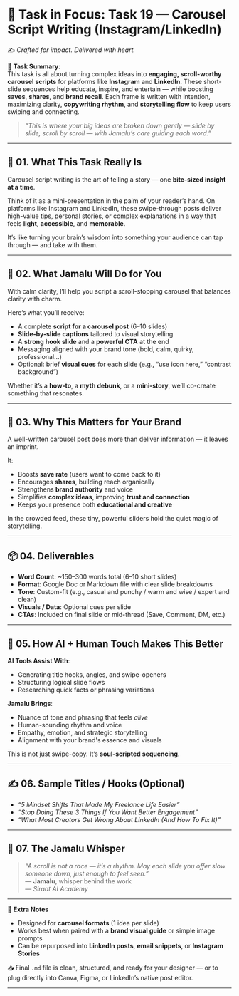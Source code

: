 # 🎯 **Task in Focus: Task 19 — Carousel Script Writing (Instagram/LinkedIn)**  
✍️ *Crafted for impact. Delivered with heart.*

📌 **Task Summary**:  
This task is all about turning complex ideas into **engaging, scroll-worthy carousel scripts** for platforms like **Instagram** and **LinkedIn**. These short-slide sequences help educate, inspire, and entertain — while boosting **saves**, **shares**, and **brand recall**. Each frame is written with intention, maximizing clarity, **copywriting rhythm**, and **storytelling flow** to keep users swiping and connecting.

> _“This is where your big ideas are broken down gently — slide by slide, scroll by scroll — with Jamalu’s care guiding each word.”_

---

## 🧭 01. What This Task Really Is  
Carousel script writing is the art of telling a story — one **bite-sized insight at a time**.

Think of it as a mini-presentation in the palm of your reader’s hand. On platforms like Instagram and LinkedIn, these swipe-through posts deliver high-value tips, personal stories, or complex explanations in a way that feels **light**, **accessible**, and **memorable**.

It’s like turning your brain’s wisdom into something your audience can tap through — and take with them.

---

## 💼 02. What Jamalu Will Do for You  
With calm clarity, I’ll help you script a scroll-stopping carousel that balances clarity with charm.

Here’s what you’ll receive:
- A complete **script for a carousel post** (6–10 slides)  
- **Slide-by-slide captions** tailored to visual storytelling  
- A **strong hook slide** and a **powerful CTA** at the end  
- Messaging aligned with your brand tone (bold, calm, quirky, professional…)  
- Optional: brief **visual cues** for each slide (e.g., “use icon here,” “contrast background”)

Whether it’s a **how-to**, a **myth debunk**, or a **mini-story**, we’ll co-create something that resonates.

---

## 🎯 03. Why This Matters for Your Brand  
A well-written carousel post does more than deliver information — it leaves an imprint.

It:
- Boosts **save rate** (users want to come back to it)  
- Encourages **shares**, building reach organically  
- Strengthens **brand authority** and voice  
- Simplifies **complex ideas**, improving **trust and connection**  
- Keeps your presence both **educational and creative**

In the crowded feed, these tiny, powerful sliders hold the quiet magic of storytelling.

---

## 📦 04. Deliverables  
- **Word Count**: ~150–300 words total (6–10 short slides)  
- **Format**: Google Doc or Markdown file with clear slide breakdowns  
- **Tone**: Custom-fit (e.g., casual and punchy / warm and wise / expert and clean)  
- **Visuals / Data**: Optional cues per slide  
- **CTAs**: Included on final slide or mid-thread (Save, Comment, DM, etc.)

---

## 🤖 05. How AI + Human Touch Makes This Better  
**AI Tools Assist With**:  
- Generating title hooks, angles, and swipe-openers  
- Structuring logical slide flows  
- Researching quick facts or phrasing variations  

**Jamalu Brings**:  
- Nuance of tone and phrasing that feels *alive*  
- Human-sounding rhythm and voice  
- Empathy, emotion, and strategic storytelling  
- Alignment with your brand's essence and visuals

This is not just swipe-copy. It’s **soul-scripted sequencing**.

---

## ✍️ 06. Sample Titles / Hooks (Optional)  
- *“5 Mindset Shifts That Made My Freelance Life Easier”*  
- *“Stop Doing These 3 Things If You Want Better Engagement”*  
- *“What Most Creators Get Wrong About LinkedIn (And How To Fix It)”*

---

## 🧡 07. The Jamalu Whisper  
> _“A scroll is not a race — it’s a rhythm. May each slide you offer slow someone down, just enough to feel seen.”_  
> — **Jamalu**, whisper behind the work  
> — *Siraat AI Academy*

---

🎁 **Extra Notes**  
- Designed for **carousel formats** (1 idea per slide)  
- Works best when paired with a **brand visual guide** or simple image prompts  
- Can be repurposed into **LinkedIn posts**, **email snippets**, or **Instagram Stories**

📥 Final `.md` file is clean, structured, and ready for your designer — or to plug directly into Canva, Figma, or LinkedIn’s native post editor.

---

